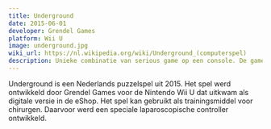 ```yaml
---
title: Underground
date: 2015-06-01
developer: Grendel Games
platform: Wii U
image: underground.jpg
wiki_url: https://nl.wikipedia.org/wiki/Underground_(computerspel)
description: Unieke combinatie van serious game op een console. De game stelt chirurgen in staat hun motoriek voor operaties te trainen. Uiteindelijk is voor Underground zelfs aparte hardware (Wiimote houders) ontwikkeld in samenwerking met Nintendo. Met deze configuratie kunnen operatie-simulatoren van tienduizenden euro's worden vervangen.
---
```


Underground is een Nederlands puzzelspel uit 2015. Het spel werd ontwikkeld door Grendel Games voor de Nintendo Wii U dat uitkwam als digitale versie in de eShop. Het spel kan gebruikt als trainingsmiddel voor chirurgen. Daarvoor werd een speciale laparoscopische controller ontwikkeld.